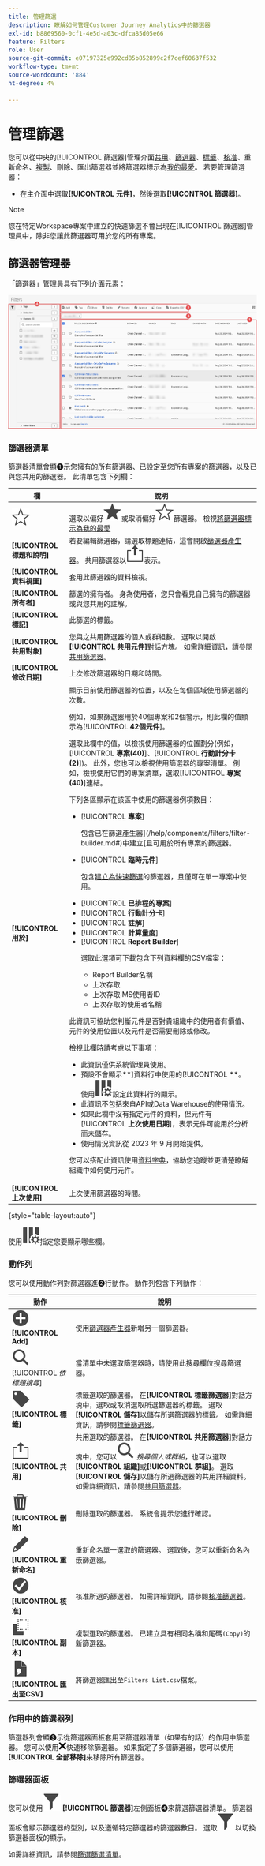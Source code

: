 ```yaml
---
title: 管理篩選
description: 瞭解如何管理Customer Journey Analytics中的篩選器
exl-id: b8869560-0cf1-4e5d-a03c-dfca85d05e66
feature: Filters
role: User
source-git-commit: e07197325e992cd85b852899c2f7cef60637f532
workflow-type: tm+mt
source-wordcount: '884'
ht-degree: 4%

---
```


# 管理篩選


您可以從中央的[!UICONTROL 篩選器]管理介面[共用](filters-share.md)、[篩選器](filters-filter.md)、[標籤](filters-tag.md)、[核准](filters-approve.md)、重新命名、[複製](filters-copy.md)、刪除、匯出篩選器並將篩選器標示為[我的最愛](filters-favorite.md)。 若要管理篩選器：

* 在主介面中選取&#x200B;**[!UICONTROL 元件]**，然後選取&#x200B;**[!UICONTROL 篩選器]**。


>[!NOTE]
>
>您在特定Workspace專案中建立的快速篩選不會出現在[!UICONTROL 篩選器]管理員中，除非您讓此篩選器可用於您的所有專案。
>

## 篩選器管理器

「篩選器」管理員具有下列介面元素：

![篩選器介面](assets/filters-manager.png)

### 篩選器清單

篩選器清單會顯➊示您擁有的所有篩選器、已設定至您所有專案的篩選器，以及已與您共用的篩選器。 此清單包含下列欄：

| 欄 | 說明 |
| --- | --- | 
| ![星形大綱](/help/assets/icons/StarOutline.svg) | 選取以偏好![Star](/help/assets/icons/Star.svg)或取消偏好![StarOutline](/help/assets/icons/StarOutline.svg)篩選器。 檢視[將篩選器標示為我的最愛](/help/components/filters/filters-favorite.md) |
| **[!UICONTROL 標題和說明]** | 若要編輯篩選器，請選取標題連結，這會開啟[篩選器產生器](filter-builder.md)。 共用篩選器以![共用](/help/assets/icons/ShareLight.svg)表示。 |
| **[!UICONTROL 資料視圖]** | 套用此篩選器的資料檢視。 |
| **[!UICONTROL 所有者]** | 篩選的擁有者。 身為使用者，您只會看見自己擁有的篩選器或與您共用的註解。 |
| **[!UICONTROL 標記]** | 此篩選的標籤。 |
| **[!UICONTROL 共用對象]** | 您與之共用篩選器的個人或群組數。 選取以開啟&#x200B;**[!UICONTROL 共用元件]**&#x200B;對話方塊。 如需詳細資訊，請參閱[共用篩選器](filters-share.md)。 |
| **[!UICONTROL 修改日期]** | 上次修改篩選器的日期和時間。 |
| **[!UICONTROL 用於]** | 顯示目前使用篩選器的位置，以及在每個區域使用篩選器的次數。 <p>例如，如果篩選器用於40個專案和2個警示，則此欄的值顯示為&#x200B;[!UICONTROL **42個元件**]。</p> <p>選取此欄中的值，以檢視使用篩選器的位置劃分(例如，[!UICONTROL **專案(40)**]、[!UICONTROL **行動計分卡(2)**])。 此外，您也可以檢視使用篩選器的專案清單。 例如，檢視使用它們的專案清單，選取&#x200B;[!UICONTROL **專案(40)**]&#x200B;連結。</p><p>下列各區顯示在該區中使用的篩選器例項數目：</p>  <ul><li>[!UICONTROL **專案**]<p>包含已在篩選產生器](/help/components/filters/filter-builder.md#)中建立[且可用於所有專案的篩選器。</p></li><li>[!UICONTROL **臨時元件**]<p>包含[建立為快速篩選](/help/components/filters/quick-filters.md)的篩選器，且僅可在單一專案中使用。</p></li><li>[!UICONTROL **已排程的專案**]</li><li>[!UICONTROL **行動計分卡**]</li><li>[!UICONTROL **註解**]</li><li>[!UICONTROL **計算量度**]</li><li>[!UICONTROL **Report Builder**]<p>選取此選項可下載包含下列資料欄的CSV檔案：</p><ul><li>Report Builder名稱</li><li>上次存取</li><li>上次存取IMS使用者ID</li><li>上次存取的使用者名稱</li></ul></li></ul><p>此資訊可協助您判斷元件是否對貴組織中的使用者有價值、元件的使用位置以及元件是否需要刪除或修改。</p><p>檢視此欄時請考慮以下事項：</p><ul><li>此資訊僅供系統管理員使用。</li><li>預設不會顯示&#x200B;**]資料行中使用的[!UICONTROL **。 使用![ColumnSetting](/help/assets/icons/ColumnSetting.svg)設定此資料行的顯示。</li><li>此資訊不包括來自API或Data Warehouse的使用情況。</li><li>如果此欄中沒有指定元件的資料，但元件有&#x200B;[!UICONTROL **上次使用日期**]，表示元件可能用於分析而未儲存。</li><li>使用情況資訊從 2023 年 9 月開始提供。</li></ul><p>您可以搭配此資訊使用[資料字典](/help/components/data-dictionary/data-dictionary-overview.md)，協助您追蹤並更清楚瞭解組織中如何使用元件。</p> |
| **[!UICONTROL 上次使用]** | 上次使用篩選器的時間。 |

{style="table-layout:auto"}

使用![ColumnSetting](/help/assets/icons/ColumnSetting.svg)指定您要顯示哪些欄。

### 動作列

您可以使用動作列對篩選器進➋行動作。 動作列包含下列動作：

| 動作 | 說明 |
|---|---|
| ![AddCircle](/help/assets/icons/AddCircle.svg) **[!UICONTROL Add]** | 使用[篩選器產生器](filter-builder.md)新增另一個篩選器。 |
| ![搜尋](/help/assets/icons/Search.svg) [!UICONTROL *依標題搜尋*] | 當清單中未選取篩選器時，請使用此搜尋欄位搜尋篩選器。 |
| ![標籤](/help/assets/icons/Label.svg) **[!UICONTROL 標籤]** | 標籤選取的篩選器。 在&#x200B;**[!UICONTROL 標籤篩選器]**&#x200B;對話方塊中，選取或取消選取所選篩選器的標籤。 選取&#x200B;**[!UICONTROL 儲存]**&#x200B;以儲存所選篩選器的標籤。 如需詳細資訊，請參閱[標籤篩選器](/help/components/filters/filters-tag.md)。 |
| ![共用](/help/assets/icons/ShareLight.svg) **[!UICONTROL 共用]** | 共用選取的篩選器。 在&#x200B;**[!UICONTROL 共用篩選器]**&#x200B;對話方塊中，您可以![搜尋](/help/assets/icons/Search.svg) *搜尋個人或群組*，也可以選取&#x200B;**[!UICONTROL 組織]**&#x200B;或&#x200B;**[!UICONTROL 群組]**。 選取&#x200B;**[!UICONTROL 儲存]**&#x200B;以儲存所選篩選器的共用詳細資料。 如需詳細資訊，請參閱[共用篩選器](filters-share.md)。 |
| ![刪除](/help/assets/icons/Delete.svg) **[!UICONTROL 刪除]** | 刪除選取的篩選器。 系統會提示您進行確認。 |
| ![編輯](/help/assets/icons/Edit.svg) **[!UICONTROL 重新命名]** | 重新命名單一選取的篩選器。 選取後，您可以重新命名內嵌篩選器。 |
| ![核取記號Circle](/help/assets/icons/CheckmarkCircle.svg) **[!UICONTROL 核准]** | 核准所選的篩選器。 如需詳細資訊，請參閱[核准篩選器](filters-approve.md)。 |
| ![副本](/help/assets/icons/Copy.svg) **[!UICONTROL 副本]** | 複製選取的篩選器。 已建立具有相同名稱和尾碼`(Copy)`的新篩選器。 |
| ![FileCSV](/help/assets/icons/FileCSV.svg) **[!UICONTROL 匯出至CSV]** | 將篩選器匯出至`Filters List.csv`檔案。 |

### 作用中的篩選器列

篩選器列會顯➌示從篩選器面板套用至篩選器清單（如果有的話）的作用中篩選器。 您可以使用![CrossSize75](/help/assets/icons/CrossSize75.svg)快速移除篩選器。 如果指定了多個篩選器，您可以使用&#x200B;**[!UICONTROL 全部移除]**&#x200B;來移除所有篩選器。

### 篩選器面板

您可以使用![篩選器](/help/assets/icons/Filter.svg) **[!UICONTROL 篩選器]**&#x200B;左側面板➍來篩選篩選器清單。 篩選器面板會顯示篩選器的型別，以及遵循特定篩選器的篩選器數目。 選取![篩選器](/help/assets/icons/Filter.svg)以切換篩選器面板的顯示。

如需詳細資訊，請參閱[篩選篩選清單](filters-filter.md)。
